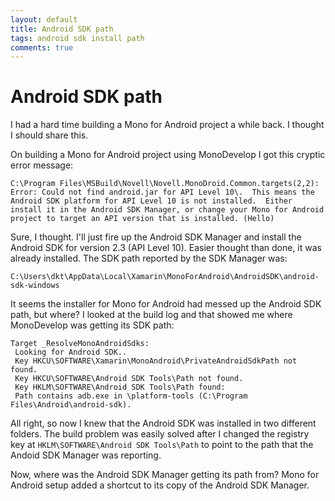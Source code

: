 ```yaml
---
layout: default
title: Android SDK path
tags: android sdk install path
comments: true
---
```

# Android SDK path

I had a hard time building a Mono for Android project a while back. I thought I should share this.

On building a Mono for Android project using MonoDevelop I got this cryptic error message:

```text
C:\Program Files\MSBuild\Novell\Novell.MonoDroid.Common.targets(2,2): Error: Could not find android.jar for API Level 10\.  This means the Android SDK platform for API Level 10 is not installed.  Either install it in the Android SDK Manager, or change your Mono for Android project to target an API version that is installed. (Hello)
```

Sure, I thought. I'll just fire up the Android SDK Manager and install the Android SDK for version 2.3 (API Level 10). Easier thought than done, it was already installed. The SDK path reported by the SDK Manager was:

```text
C:\Users\dkt\AppData\Local\Xamarin\MonoForAndroid\AndroidSDK\android-sdk-windows
```

It seems the installer for Mono for Android had messed up the Android SDK path, but where? I looked at the build log and that showed me where MonoDevelop was getting its SDK path:

```text
Target _ResolveMonoAndroidSdks:
 Looking for Android SDK..
 Key HKCU\SOFTWARE\Xamarin\MonoAndroid\PrivateAndroidSdkPath not found.
 Key HKCU\SOFTWARE\Android SDK Tools\Path not found.
 Key HKLM\SOFTWARE\Android SDK Tools\Path found:
 Path contains adb.exe in \platform-tools (C:\Program Files\Android\android-sdk).
```

All right, so now I knew that the Android SDK was installed in two different folders. The build problem was easily solved after I changed the registry key at `HKLM\SOFTWARE\Android SDK Tools\Path` to point to the path that the Andoid SDK Manager was reporting.

Now, where was the Android SDK Manager getting its path from? Mono for Android setup added a shortcut to its copy of the Android SDK Manager.
